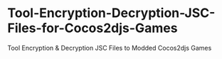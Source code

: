 # Tool-Encryption-Decryption-JSC-Files-for-Cocos2djs-Games
Tool Encryption &amp; Decryption JSC Files to Modded Cocos2djs Games
